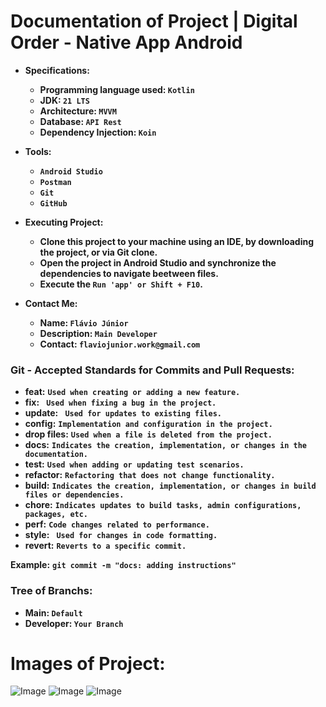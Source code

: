 # Documentation of Project | Digital Order - Native App Android

- **Specifications:**
  - **Programming language used: ` Kotlin `**
  - **JDK: ` 21 LTS `**
  - **Architecture: ` MVVM `**
  - **Database: ` API Rest `**
  - **Dependency Injection: `Koin`**

- **Tools:**
  - **` Android Studio `**
  - **` Postman `**
  - **` Git `**
  - **` GitHub `**

- **Executing Project:**
  - **Clone this project to your machine using an IDE, by downloading the project, or via Git clone.**
  - **Open the project in Android Studio and synchronize the dependencies to navigate beetween files.**
  - **Execute the ` Run 'app' or Shift + F10 `.**

- **Contact Me:**
  - **Name: ` Flávio Júnior `**
  - **Description: ` Main Developer `**
  - **Contact: ` flaviojunior.work@gmail.com `**

### Git - Accepted Standards for Commits and Pull Requests:
- **feat:** **` Used when creating or adding a new feature. `**
- **fix:** **`  Used when fixing a bug in the project. `**
- **update:** **`  Used for updates to existing files. `**
- **config:** **` Implementation and configuration in the project. `**
- **drop files:** **` Used when a file is deleted from the project. `**
- **docs:** **` Indicates the creation, implementation, or changes in the documentation. `**
- **test:** **` Used when adding or updating test scenarios. `**
- **refactor:** **` Refactoring that does not change functionality. `**
- **build:** **` Indicates the creation, implementation, or changes in build files or dependencies. `**
- **chore:** **` Indicates updates to build tasks, admin configurations, packages, etc. `**
- **perf:** **` Code changes related to performance. `**
- **style:** **`  Used for changes in code formatting. `**
- **revert:** **` Reverts to a specific commit. `**

**Example:** **` git commit -m "docs: adding instructions" `**

### Tree of Branchs:
- **Main: ` Default `**
- **Developer: ` Your Branch `**

# Images of Project:
![Image](https://github.com/user-attachments/assets/8c876058-29af-445f-87f7-0d396a3eb683)
![Image](https://github.com/user-attachments/assets/34f7924c-20dd-4897-b1ce-01902ee4af31)
![Image](https://github.com/user-attachments/assets/1921aafb-d904-4582-af5c-198f45298f4b)
